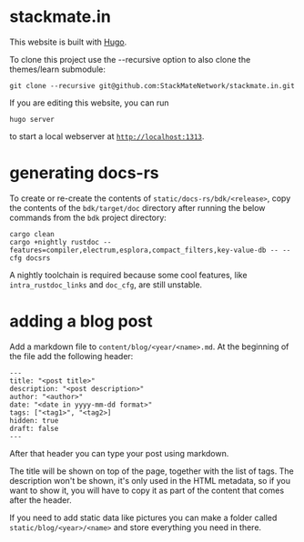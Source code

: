 # stackmate.in

This website is built with [Hugo](https://gohugo.io).

To clone this project use the --recursive option to also clone the themes/learn submodule:

   ```
   git clone --recursive git@github.com:StackMateNetwork/stackmate.in.git
   ```

If you are editing this website, you can run

   ```
   hugo server
   ```

to start a local webserver at [`http://localhost:1313`](http://localhost:1313).

# generating docs-rs

To create or re-create the contents of `static/docs-rs/bdk/<release>`, copy the contents of 
the `bdk/target/doc` directory after running the below commands from the `bdk` project directory:

   ```
   cargo clean
   cargo +nightly rustdoc --features=compiler,electrum,esplora,compact_filters,key-value-db -- --cfg docsrs
   ```

A nightly toolchain is required because some cool features, like `intra_rustdoc_links` and `doc_cfg`, are still
unstable.

# adding a blog post

Add a markdown file to `content/blog/<year/<name>.md`. At the beginning of the file add the following header:

```
---
title: "<post title>"
description: "<post description>"
author: "<author>"
date: "<date in yyyy-mm-dd format>"
tags: ["<tag1>", "<tag2>]
hidden: true
draft: false
---

```

After that header you can type your post using markdown.

The title will be shown on top of the page, together with the list of tags. The description won't be shown, it's only used
in the HTML metadata, so if you want to show it, you will have to copy it as part of the content that comes after the header.

If you need to add static data like pictures you can make a folder called `static/blog/<year>/<name>` and store everything you need in there.
